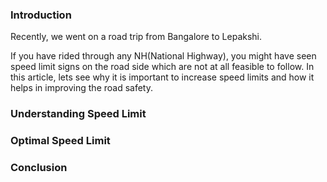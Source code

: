 <!--
.. title: Why Increasing Speed Limit Increases Roads Safety?
.. slug: increase-speed-limit-for-road-safety
.. date: 2019-10-23 20:13:57 UTC+05:30
.. tags: india, transportation, draft
.. category:
.. link:
.. description: incre
.. type: text
-->


### Introduction

Recently, we went on a road trip from Bangalore to Lepakshi.

If you have rided through any NH(National Highway), you might have seen speed limit signs on the road side which are not at all feasible to follow. In this article, lets see why it is important to increase speed limits and how it helps in improving the road safety.


### Understanding Speed Limit




### Optimal Speed Limit



### Conclusion
